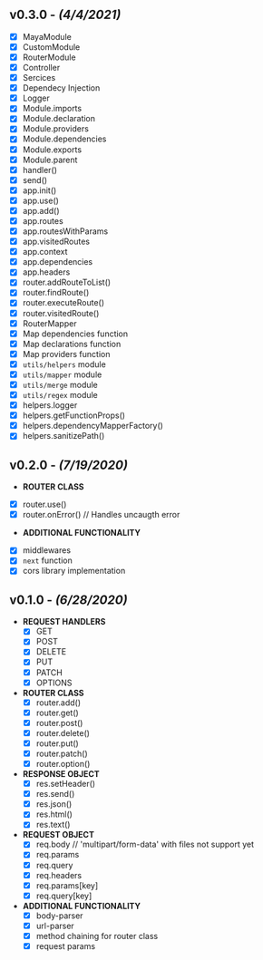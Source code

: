 ## v0.3.0 - _(**4/4/2021**)_

- [x] MayaModule
- [x] CustomModule
- [x] RouterModule
- [x] Controller
- [x] Sercices
- [x] Dependecy Injection
- [x] Logger
- [x] Module.imports
- [x] Module.declaration
- [x] Module.providers
- [x] Module.dependencies
- [x] Module.exports
- [x] Module.parent
- [x] handler()
- [x] send()
- [x] app.init()
- [x] app.use()
- [x] app.add()
- [x] app.routes
- [x] app.routesWithParams
- [x] app.visitedRoutes
- [x] app.context
- [x] app.dependencies
- [x] app.headers
- [x] router.addRouteToList()
- [x] router.findRoute()
- [x] router.executeRoute()
- [x] router.visitedRoute()
- [x] RouterMapper
- [x] Map dependencies function
- [x] Map declarations function
- [x] Map providers function
- [x] `utils/helpers` module
- [x] `utils/mapper` module
- [x] `utils/merge` module
- [x] `utils/regex` module
- [x] helpers.logger
- [x] helpers.getFunctionProps()
- [x] helpers.dependencyMapperFactory()
- [x] helpers.sanitizePath()

## v0.2.0 - _(**7/19/2020**)_

- **ROUTER CLASS**
- [x] router.use()
- [x] router.onError() // Handles uncaugth error
- **ADDITIONAL FUNCTIONALITY**
- [x] middlewares
- [x] `next` function
- [x] cors library implementation

## v0.1.0 - _(**6/28/2020**)_

- **REQUEST HANDLERS**
  - [x] GET
  - [x] POST
  - [x] DELETE
  - [x] PUT
  - [x] PATCH
  - [x] OPTIONS
- **ROUTER CLASS**
  - [x] router.add()
  - [x] router.get()
  - [x] router.post()
  - [x] router.delete()
  - [x] router.put()
  - [x] router.patch()
  - [x] router.option()
- **RESPONSE OBJECT**
  - [x] res.setHeader()
  - [x] res.send()
  - [x] res.json()
  - [x] res.html()
  - [x] res.text()
- **REQUEST OBJECT**
  - [x] req.body // 'multipart/form-data' with files not support yet
  - [x] req.params
  - [x] req.query
  - [x] req.headers
  - [x] req.params[key]
  - [x] req.query[key]
- **ADDITIONAL FUNCTIONALITY**
  - [x] body-parser
  - [x] url-parser
  - [x] method chaining for router class
  - [x] request params
